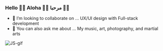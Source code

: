 ### Hello 👋🏾  Aloha 👋🏾  مرحبا  👋🏾

- 👯 I’m looking to collaborate on ... UX/UI design with Full-stack development
- 💬 You can also ask me about ... My music, art,  photography, and martial arts

![JS-gif](https://media2.giphy.com/media/l46ChKeGsmsfE3Un6/source.gif)
<!--
**AlekiChrome/AlekiChrome** is a ✨ _special_ ✨ repository because its `README.md` (this file) appears on your GitHub profile.

Here are some ideas to get you started:

- 🔭 I’m currently working on ... 
- 🌱 I’m currently learning ... 
- 👯 I’m looking to collaborate on ... Incorporating UX/UI design with development
- 🤔 I’m looking for help with ...
- 💬 Ask me about ...
- 📫 How to reach me: ...
- 😄 Pronouns: ...
- ⚡ Fun fact: ...
-->
